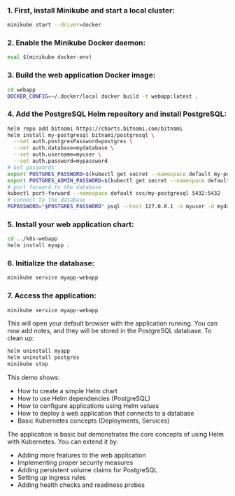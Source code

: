 

### 1. First, install Minikube and start a local cluster:
```bash
minikube start --driver=docker
```
### 2. Enable the Minikube Docker daemon:
```bash
eval $(minikube docker-env)
```
### 3. Build the web application Docker image:
```bash
cd webapp
DOCKER_CONFIG=~/.docker/local docker build -t webapp:latest .
```
### 4. Add the PostgreSQL Helm repository and install PostgreSQL:
```bash
helm repo add bitnami https://charts.bitnami.com/bitnami
helm install my-postgresql bitnami/postgresql \
  --set auth.postgresPassword=postgres \
  --set auth.database=mydatabase \
  --set auth.username=myuser \
  --set auth.password=mypassword
# Get passwords 
export POSTGRES_PASSWORD=$(kubectl get secret --namespace default my-postgresql -o jsonpath="{.data.password}" | base64 -d)
export POSTGRES_ADMIN_PASSWORD=$(kubectl get secret --namespace default my-postgresql -o jsonpath="{.data.postgres-password}" | base64 -d)
# port forward to the database
kubectl port-forward --namespace default svc/my-postgresql 5432:5432 
# connect to the database
PGPASSWORD="$POSTGRES_PASSWORD" psql --host 127.0.0.1 -U myuser -d mydatabase -p 5432
```
### 5. Install your web application chart:
```bash
cd ../k8s-webapp
helm install myapp .
```

### 6. Initialize the database:
```bash
minikube service myapp-webapp
```
### 7. Access the application:
```bash
minikube service myapp-webapp
```
This will open your default browser with the application running. You can now add notes, and they will be stored in the PostgreSQL database.
To clean up:
```bash
helm uninstall myapp
helm uninstall postgres
minikube stop
```

This demo shows:
- How to create a simple Helm chart
- How to use Helm dependencies (PostgreSQL)
- How to configure applications using Helm values
- How to deploy a web application that connects to a database
- Basic Kubernetes concepts (Deployments, Services)

The application is basic but demonstrates the core concepts of using Helm with Kubernetes. You can extend it by:
- Adding more features to the web application
- Implementing proper security measures
- Adding persistent volume claims for PostgreSQL
- Setting up ingress rules
- Adding health checks and readiness probes